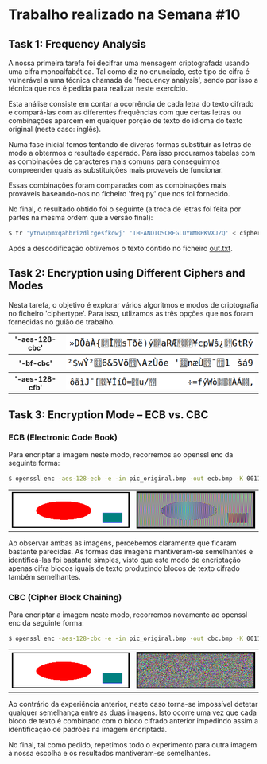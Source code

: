 # Trabalho realizado na Semana #10

## Task 1: Frequency Analysis

A nossa primeira tarefa foi decifrar uma mensagem criptografada usando uma cifra monoalfabética. Tal como diz no enunciado, este tipo de cifra é vulnerável a uma técnica chamada de 'frequency analysis', sendo por isso a técnica que nos é pedida para realizar neste exercício.

Esta análise consiste em contar a ocorrência de cada letra do texto cifrado e compará-las com as diferentes frequências com que certas letras ou combinações aparcem em qualquer porção de texto do idioma do texto original (neste caso: inglês).

Numa fase inicial fomos tentando de diveras formas substituir as letras de modo a obtermos o resultado esperado. Para isso procuramos tabelas com as combinações de caracteres mais comuns para conseguirmos compreender quais as substituições mais provaveis de funcionar.

Essas combinações foram comparadas com as combinações mais prováveis baseando-nos no ficheiro 'freq.py' que nos foi fornecido.

No final, o resultado obtido foi o seguinte (a troca de letras foi feita por partes na mesma ordem que a versão final):

```bash
$ tr 'ytnvupmxqahbrizdlcgesfkowj' 'THEANDIOSCRFGLUYWMBPKVXJZQ' < ciphertext.txt > out.txt

```

Após a descodificação obtivemos o texto contido no ficheiro [out.txt](textfiles/logbook10_out.txt).

## Task 2: Encryption using Different Ciphers and Modes

Nesta tarefa, o objetivo é explorar vários algoritmos e modos de criptografia no ficheiro 'ciphertype'. Para isso, utlizamos as três opções que nos foram fornecidas no guião de trabalho. 

<table>
    <tr>
        <th>'-aes-128-cbc'</th>
        <th><img src="../screenshots/logbook10/-aes-128-cbc.png" alt="Image -aes-128-cbc"></th>
    </tr>
    <tr>
        <th>'-bf-cbc'</th>
        <th><img src="../screenshots/logbook10/-bf-cbc.png" alt="Image -bf-cbc"></th>
    </tr>
    <tr>
        <th>'-aes-128-cfb'</th>
        <th><img src="../screenshots/logbook10/-aes-128-cfb.png" alt="Image -aes-128-cfb"></th>
    </tr>
</table>
    
## Task 3: Encryption Mode – ECB vs. CBC

### ECB (Electronic Code Book)

Para encriptar a imagem neste modo, recorremos ao openssl enc da seguinte forma:

```bash
$ openssl enc -aes-128-ecb -e -in pic_original.bmp -out ecb.bmp -K 00112233445566778889aabbccddeeff
```

<table>
    <tr>
        <th><img src="../screenshots/logbook10/original.png" alt="ecb"></th>
        <th><img src="../screenshots/logbook10/ecb.png" alt="ecb"></th>
    </tr>
</table>

Ao observar ambas as imagens, percebemos claramente que ficaram bastante parecidas. As formas das imagens mantiveram-se semelhantes e identificá-las foi bastante simples, visto que este modo de encriptação apenas cifra blocos iguais de texto produzindo blocos de texto cifrado também semelhantes.

### CBC (Cipher Block Chaining)

Para encriptar a imagem neste modo, recorremos novamente ao openssl enc da seguinte forma:

```bash
$ openssl enc -aes-128-cbc -e -in pic_original.bmp -out cbc.bmp -K 00112233445566778889aabbccddeeff -iv 0102030405060708
```

<table>
    <tr>
        <th><img src="../screenshots/logbook10/original.png" alt="ecb"></th>
        <th><img src="../screenshots/logbook10/cbc.png" alt="cbc"></th>
    </tr>
</table>

Ao contrário da experiência anterior, neste caso torna-se impossível detetar qualquer semelhança entre as duas imagens. Isto ocorre uma vez que cada bloco de texto é combinado com o bloco cifrado anterior impedindo assim a identificação de padrões na imagem encriptada.

No final, tal como pedido, repetimos todo o experimento para outra imagem à nossa escolha e os resultados mantiveram-se semelhantes.
